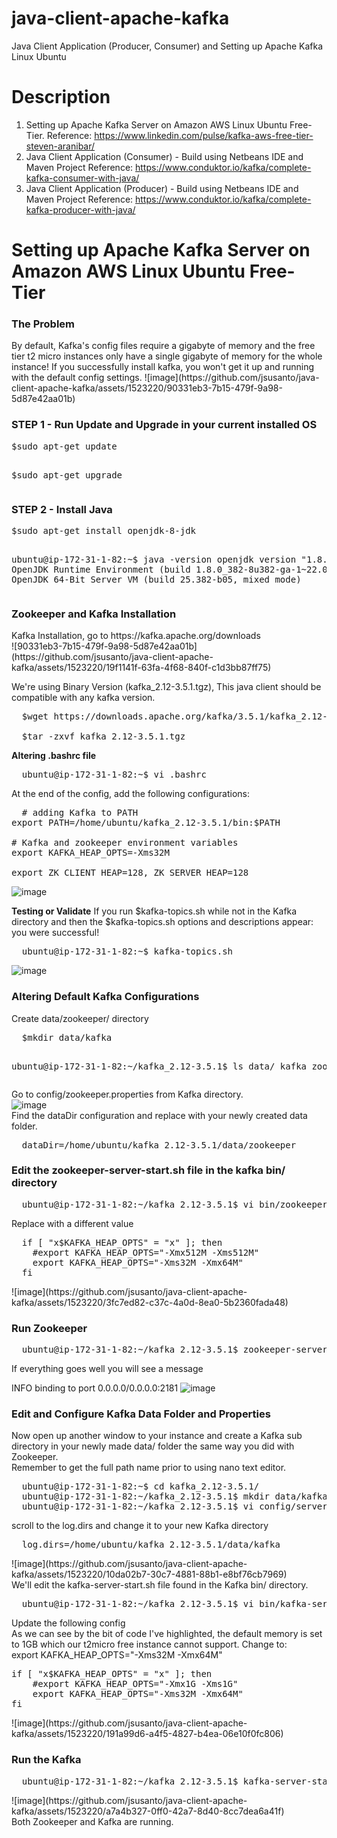# java-client-apache-kafka
Java Client Application (Producer, Consumer) and Setting up Apache Kafka Linux Ubuntu
# Description
1. Setting up Apache Kafka Server on Amazon AWS Linux Ubuntu Free-Tier.
Reference: https://www.linkedin.com/pulse/kafka-aws-free-tier-steven-aranibar/
3. Java Client Application (Consumer) - Build using Netbeans IDE and Maven Project
Reference: https://www.conduktor.io/kafka/complete-kafka-consumer-with-java/
4. Java Client Application (Producer) - Build using Netbeans IDE and Maven Project
Reference: https://www.conduktor.io/kafka/complete-kafka-producer-with-java/
# Setting up Apache Kafka Server on Amazon AWS Linux Ubuntu Free-Tier
<h3>The Problem</h3>
By default, Kafka's config files require a gigabyte of memory and the free tier t2 micro instances only have a single gigabyte of memory for the whole instance! If you successfully install kafka, you won't get it up and running with the default config settings.
![image](https://github.com/jsusanto/java-client-apache-kafka/assets/1523220/90331eb3-7b15-479f-9a98-5d87e42aa01b)
<h3>STEP 1 - Run Update and Upgrade in your current installed OS </h3>
<pre>
$sudo apt-get update

$sudo apt-get upgrade
</pre>
<h3>STEP 2 - Install Java</h3>
<pre>
$sudo apt-get install openjdk-8-jdk

ubuntu@ip-172-31-1-82:~$ java -version
openjdk version "1.8.0_382"
OpenJDK Runtime Environment (build 1.8.0_382-8u382-ga-1~22.04.1-b05)
OpenJDK 64-Bit Server VM (build 25.382-b05, mixed mode)
</pre>
<h3>Zookeeper and Kafka Installation</h3>
Kafka Installation, go to https://kafka.apache.org/downloads <br/>
![90331eb3-7b15-479f-9a98-5d87e42aa01b](https://github.com/jsusanto/java-client-apache-kafka/assets/1523220/19f1141f-63fa-4f68-840f-c1d3bb87ff75)

We're using Binary Version (kafka_2.12-3.5.1.tgz), This java client should be compatible with any kafka version.

<pre>
  $wget https://downloads.apache.org/kafka/3.5.1/kafka_2.12-3.5.1.tgz

  $tar -zxvf kafka_2.12-3.5.1.tgz
</pre>

<b>Altering .bashrc file</b>
<pre>
  ubuntu@ip-172-31-1-82:~$ vi .bashrc  
</pre>
At the end of the config, add the following configurations:
<pre>
  # adding Kafka to PATH
export PATH=/home/ubuntu/kafka_2.12-3.5.1/bin:$PATH

# Kafka and zookeeper environment variables
export KAFKA_HEAP_OPTS=-Xms32M

export ZK_CLIENT_HEAP=128, ZK_SERVER_HEAP=128
</pre>
![image](https://github.com/jsusanto/java-client-apache-kafka/assets/1523220/c1e10ee6-d277-4ef9-baa7-43f480e3ff77)

<b>Testing or Validate</b>
If you run $kafka-topics.sh while not in the Kafka directory and then the $kafka-topics.sh options and descriptions appear: you were successful!
<pre>
  ubuntu@ip-172-31-1-82:~$ kafka-topics.sh
</pre>
![image](https://github.com/jsusanto/java-client-apache-kafka/assets/1523220/2b773409-fc25-47fb-8603-4ee7af814b67)
<h3>Altering Default Kafka Configurations</h3>
Create data/zookeeper/ directory
<pre>
  $mkdir data/kafka
  
  ubuntu@ip-172-31-1-82:~/kafka_2.12-3.5.1$ ls data/
kafka  zookeeper
</pre>
Go to config/zookeeper.properties from Kafka directory. <br/>
![image](https://github.com/jsusanto/java-client-apache-kafka/assets/1523220/1efc1904-952b-449b-984e-1dbb16841647) <br/>
Find the dataDir configuration and replace with your newly created data folder.
<pre>
  dataDir=/home/ubuntu/kafka_2.12-3.5.1/data/zookeeper
</pre>
<h3>Edit the zookeeper-server-start.sh file in the kafka bin/ directory</h3>
<pre>
  ubuntu@ip-172-31-1-82:~/kafka_2.12-3.5.1$ vi bin/zookeeper-server-start.sh
</pre>
Replace with a different value
<pre>
  if [ "x$KAFKA_HEAP_OPTS" = "x" ]; then
    #export KAFKA_HEAP_OPTS="-Xmx512M -Xms512M"
    export KAFKA_HEAP_OPTS="-Xms32M -Xmx64M"
  fi
</pre>
![image](https://github.com/jsusanto/java-client-apache-kafka/assets/1523220/3fc7ed82-c37c-4a0d-8ea0-5b2360fada48)
<h3>Run Zookeeper</h3>
<pre>
  ubuntu@ip-172-31-1-82:~/kafka_2.12-3.5.1$ zookeeper-server-start.sh config/zookeeper.properties
</pre>
If everything goes well you will see a message <br/>

INFO binding to port 0.0.0.0/0.0.0.0:2181
![image](https://github.com/jsusanto/java-client-apache-kafka/assets/1523220/db0ac996-b0c8-48f7-bcbe-fefde04a8604)
<h3>Edit and Configure Kafka Data Folder and Properties</h3>
Now open up another window to your instance and create a Kafka sub directory in your newly made data/ folder the same way you did with Zookeeper. 
<br/>
Remember to get the full path name prior to using nano text editor.
<pre>
  ubuntu@ip-172-31-1-82:~$ cd kafka_2.12-3.5.1/
  ubuntu@ip-172-31-1-82:~/kafka_2.12-3.5.1$ mkdir data/kafka
  ubuntu@ip-172-31-1-82:~/kafka_2.12-3.5.1$ vi config/server.properties
</pre>
scroll to the log.dirs and change it to your new Kafka directory
<pre>
  log.dirs=/home/ubuntu/kafka_2.12-3.5.1/data/kafka
</pre>
![image](https://github.com/jsusanto/java-client-apache-kafka/assets/1523220/10da02b7-30c7-4881-88b1-e8bf76cb7969) <br/>
We'll edit the kafka-server-start.sh file found in the Kafka bin/ directory.
<pre>
  ubuntu@ip-172-31-1-82:~/kafka_2.12-3.5.1$ vi bin/kafka-server-start.sh
</pre>
Update the following config <br/>
As we can see by the bit of code I've highlighted, the default memory is set to 1GB which our t2micro free instance cannot support. Change to:
<br/>
export KAFKA_HEAP_OPTS="-Xms32M -Xmx64M"
<pre>
if [ "x$KAFKA_HEAP_OPTS" = "x" ]; then
    #export KAFKA_HEAP_OPTS="-Xmx1G -Xms1G"
    export KAFKA_HEAP_OPTS="-Xms32M -Xmx64M"
fi
</pre>
![image](https://github.com/jsusanto/java-client-apache-kafka/assets/1523220/191a99d6-a4f5-4827-b4ea-06e10f0fc806)
<h3>Run the Kafka</h3>
<pre>
  ubuntu@ip-172-31-1-82:~/kafka_2.12-3.5.1$ kafka-server-start.sh config/server.properties
</pre>
![image](https://github.com/jsusanto/java-client-apache-kafka/assets/1523220/a7a4b327-0ff0-42a7-8d40-8cc7dea6a41f)
<br/>
Both Zookeeper and Kafka are running.
